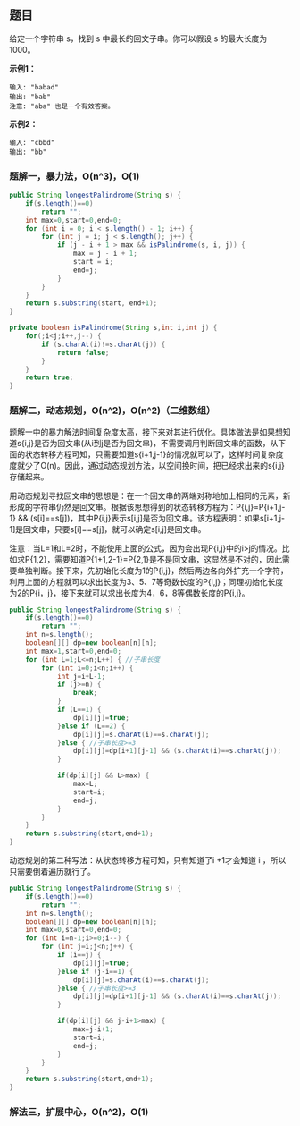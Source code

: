 ## 题目

给定一个字符串 s，找到 s 中最长的回文子串。你可以假设 s 的最大长度为 1000。

**示例1：**
```
输入: "babad"
输出: "bab"
注意: "aba" 也是一个有效答案。
```

**示例2：**
```
输入: "cbbd"
输出: "bb"
```

### 题解一，暴力法，O(n^3)，O(1)

```java
public String longestPalindrome(String s) {
    if(s.length()==0)
        return "";
    int max=0,start=0,end=0;
    for (int i = 0; i < s.length() - 1; i++) {
        for (int j = i; j < s.length(); j++) {
            if (j - i + 1 > max && isPalindrome(s, i, j)) {
                max = j - i + 1;
                start = i;
                end=j;
            }
        }
    }
    return s.substring(start, end+1);
}

private boolean isPalindrome(String s,int i,int j) {
    for(;i<j;i++,j--) {
        if (s.charAt(i)!=s.charAt(j)) {
            return false;
        }
    }
    return true;
}
```

### 题解二，动态规划，O(n^2)，O(n^2)（二维数组）

题解一中的暴力解法时间复杂度太高，接下来对其进行优化。具体做法是如果想知道s{i,j}是否为回文串(从i到j是否为回文串)，不需要调用判断回文串的函数，从下面的状态转移方程可知，只需要知道s{i+1,j-1}的情况就可以了，这样时间复杂度度就少了O(n)。因此，通过动态规划方法，以空间换时间，把已经求出来的s{i,j}存储起来。

用动态规划寻找回文串的思想是：在一个回文串的两端对称地加上相同的元素，新形成的字符串仍然是回文串。根据该思想得到的状态转移方程为：P{i,j}=P{i+1,j-1} && (s[i]==s[j])，其中P{i,j}表示s[i,j]是否为回文串。该方程表明：如果s[i+1,j-1]是回文串，只要s[i]==s[j]，就可以确定s[i,j]是回文串。

注意：当L=1和L=2时，不能使用上面的公式，因为会出现P{i,j}中的i>j的情况。比如求P{1,2}，需要知道P{1+1,2-1}=P{2,1}是不是回文串，这显然是不对的，因此需要单独判断。接下来，先初始化长度为1的P{i,j}，然后两边各向外扩充一个字符，利用上面的方程就可以求出长度为3、5、7等奇数长度的P{i,j}；同理初始化长度为2的P{i，j}，接下来就可以求出长度为4，6，8等偶数长度的P{i,j}。

```java
public String longestPalindrome(String s) {
    if(s.length()==0)
        return "";
    int n=s.length();
    boolean[][] dp=new boolean[n][n]; 
    int max=1,start=0,end=0;
    for (int L=1;L<=n;L++) { //子串长度
        for (int i=0;i<n;i++) {
            int j=i+L-1;
            if (j>=n) {
                break;
            }
            if (L==1) {
                dp[i][j]=true;
            }else if (L==2) {
                dp[i][j]=s.charAt(i)==s.charAt(j);
            }else { //子串长度>=3
                dp[i][j]=dp[i+1][j-1] && (s.charAt(i)==s.charAt(j));
            }

            if(dp[i][j] && L>max) {
                max=L;
                start=i;
                end=j;
            }
        }
    }
    return s.substring(start,end+1);
}
```

动态规划的第二种写法：从状态转移方程可知，只有知道了i +1才会知道 i ，所以只需要倒着遍历就行了。
```java
public String longestPalindrome(String s) {
    if(s.length()==0)
        return "";
    int n=s.length();
    boolean[][] dp=new boolean[n][n];
    int max=0,start=0,end=0;
    for (int i=n-1;i>=0;i--) {
        for (int j=i;j<n;j++) {
            if (i==j) {
                dp[i][j]=true;
            }else if (j-i==1) {
                dp[i][j]=s.charAt(i)==s.charAt(j);
            }else { //子串长度>=3
                dp[i][j]=dp[i+1][j-1] && (s.charAt(i)==s.charAt(j));
            }

            if(dp[i][j] && j-i+1>max) {
                max=j-i+1;
                start=i;
                end=j;
            }
        }
    }
    return s.substring(start,end+1);
}
```

### 解法三，扩展中心，O(n^2)，O(1)

